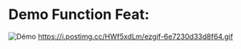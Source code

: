 # Demo Function Feat:

![Démo](https://i.postimg.cc/HWf5xdLm/ezgif-6e7230d33d8f64.gif)
https://i.postimg.cc/HWf5xdLm/ezgif-6e7230d33d8f64.gif
